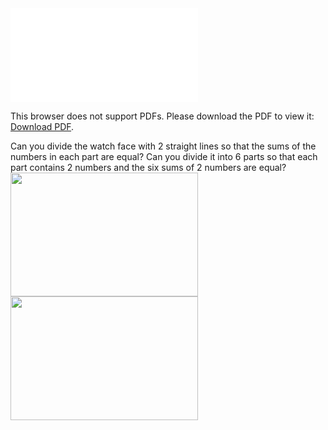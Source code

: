 <!-- <html>

<body>
 -->
<!--
---
layout: page
title: Problem of the Week
---
-->


<!-- <p>Due Monday, Octiber 7, 2024 at 11:59 pm submitted to 
<a href="https://www.gradescope.com/courses/884166"> this Gradescope Course.</a> <b> You might need to create an account with your NAU email. To enroll into the Problem of the Week course use entry code: NYZ56P. </b>

 -->
<object data="2024-09-30.pdf" type="application/pdf" width="700px" height="700px">
    <embed src="2024-09-30.pdf">
        <p>This browser does not support PDFs. Please download the PDF to view it: <a href="POTW Sep 30,2024.pdf">Download PDF</a>.</p>
    </embed>
</object>
<p> Can you divide the watch face with 2 straight lines so that the sums of the numbers in each
part are equal? Can you divide it into 6 parts so that each part contains 2 numbers and the six
sums of 2 numbers are equal?

<img src = "https://naumathstat.github.io/problem-of-the-week/files/images/2024-09-30.jpg" style="width:300;height:198">
<img src = "https://naumathstat.github.io/problem-of-the-week/files/images/2024-09-30.jpg" style="width:300;height:198">


</p>




<!-- Source: Moscow Puzzles #28, Kordemsky>
<!-- <p><center>
<img src="https://naumathstat.github.io/problem-of-the-week/files/images/2024-04-12.png" style="width:200px" />
</center></p> 
 </p>
 -->
